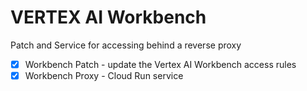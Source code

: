 # VERTEX AI Workbench

Patch and Service for accessing behind a reverse proxy

- [x] Workbench Patch - update the Vertex AI Workbench access rules
- [x] Workbench Proxy - Cloud Run service

